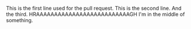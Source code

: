 This is the first line used for the pull request.
This is the second line. 
And the third.
HRAAAAAAAAAAAAAAAAAAAAAAAAAAGH
I'm in the middle of something. 